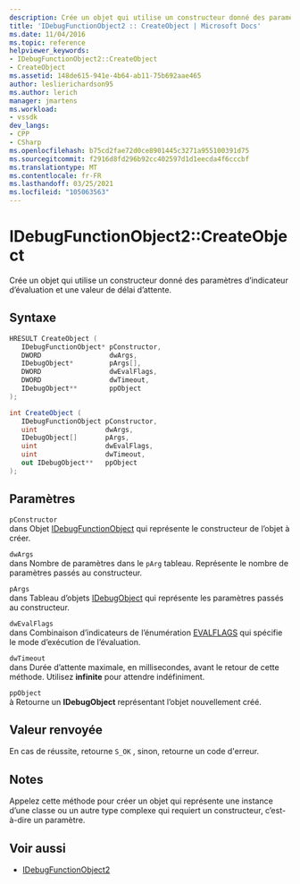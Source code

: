 ```yaml
---
description: Crée un objet qui utilise un constructeur donné des paramètres d’indicateur d’évaluation et une valeur de délai d’attente.
title: 'IDebugFunctionObject2 :: CreateObject | Microsoft Docs'
ms.date: 11/04/2016
ms.topic: reference
helpviewer_keywords:
- IDebugFunctionObject2::CreateObject
- CreateObject
ms.assetid: 148de615-941e-4b64-ab11-75b692aae465
author: leslierichardson95
ms.author: lerich
manager: jmartens
ms.workload:
- vssdk
dev_langs:
- CPP
- CSharp
ms.openlocfilehash: b75cd2fae72d0ce8901445c3271a955100391d75
ms.sourcegitcommit: f2916d8fd296b92cc402597d1d1eecda4f6cccbf
ms.translationtype: MT
ms.contentlocale: fr-FR
ms.lasthandoff: 03/25/2021
ms.locfileid: "105063563"
---
```

# <a name="idebugfunctionobject2createobject"></a>IDebugFunctionObject2::CreateObject
Crée un objet qui utilise un constructeur donné des paramètres d’indicateur d’évaluation et une valeur de délai d’attente.

## <a name="syntax"></a>Syntaxe

```cpp
HRESULT CreateObject (
   IDebugFunctionObject* pConstructor,
   DWORD                 dwArgs,
   IDebugObject*         pArgs[],
   DWORD                 dwEvalFlags,
   DWORD                 dwTimeout,
   IDebugObject**        ppObject
);
```

```csharp
int CreateObject (
   IDebugFunctionObject pConstructor,
   uint                 dwArgs,
   IDebugObject[]       pArgs,
   uint                 dwEvalFlags,
   uint                 dwTimeout,
   out IDebugObject**   ppObject
);
```

## <a name="parameters"></a>Paramètres
`pConstructor`\
dans Objet [IDebugFunctionObject](../../../extensibility/debugger/reference/idebugfunctionobject.md) qui représente le constructeur de l’objet à créer.

`dwArgs`\
dans Nombre de paramètres dans le `pArg` tableau. Représente le nombre de paramètres passés au constructeur.

`pArgs`\
dans Tableau d’objets [IDebugObject](../../../extensibility/debugger/reference/idebugobject.md) qui représente les paramètres passés au constructeur.

`dwEvalFlags`\
dans Combinaison d’indicateurs de l’énumération [EVALFLAGS](../../../extensibility/debugger/reference/evalflags.md) qui spécifie le mode d’exécution de l’évaluation.

`dwTimeout`\
dans Durée d’attente maximale, en millisecondes, avant le retour de cette méthode. Utilisez **infinite** pour attendre indéfiniment.

`ppObject`\
à Retourne un **IDebugObject** représentant l’objet nouvellement créé.

## <a name="return-value"></a>Valeur renvoyée
 En cas de réussite, retourne `S_OK` , sinon, retourne un code d'erreur.

## <a name="remarks"></a>Notes
 Appelez cette méthode pour créer un objet qui représente une instance d’une classe ou un autre type complexe qui requiert un constructeur, c’est-à-dire un paramètre.

## <a name="see-also"></a>Voir aussi
- [IDebugFunctionObject2](../../../extensibility/debugger/reference/idebugfunctionobject2.md)
